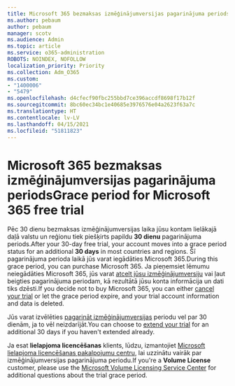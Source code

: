 ```yaml
---
title: Microsoft 365 bezmaksas izmēģinājumversijas pagarinājuma periods
ms.author: pebaum
author: pebaum
manager: scotv
ms.audience: Admin
ms.topic: article
ms.service: o365-administration
ROBOTS: NOINDEX, NOFOLLOW
localization_priority: Priority
ms.collection: Adm_O365
ms.custom:
- "1400006"
- "5479"
ms.openlocfilehash: d4cfecf90fbc255bbd7ce396accdf8698f17b12f
ms.sourcegitcommit: 8bc60ec34bc1e40685e3976576e04a2623f63a7c
ms.translationtype: HT
ms.contentlocale: lv-LV
ms.lasthandoff: 04/15/2021
ms.locfileid: "51811823"
---
```

# <a name="grace-period-for-microsoft-365-free-trial"></a><span data-ttu-id="55d85-102">Microsoft 365 bezmaksas izmēģinājumversijas pagarinājuma periods</span><span class="sxs-lookup"><span data-stu-id="55d85-102">Grace period for Microsoft 365 free trial</span></span>

<span data-ttu-id="55d85-103">Pēc 30 dienu bezmaksas izmēģinājumversijas laika jūsu kontam lielākajā daļā valstu un reģionu tiek piešķirts papildu **30 dienu** pagarinājuma periods.</span><span class="sxs-lookup"><span data-stu-id="55d85-103">After your 30-day free trial, your account moves into a grace period status for an additional **30 days** in most countries and regions.</span></span> <span data-ttu-id="55d85-104">Šī pagarinājuma perioda laikā jūs varat iegādāties Microsoft 365.</span><span class="sxs-lookup"><span data-stu-id="55d85-104">During this grace period, you can purchase Microsoft 365.</span></span> <span data-ttu-id="55d85-105">Ja pieņemsiet lēmumu neiegādāties Microsoft 365, jūs varat [atcelt jūsu izmēģinājumversiju](https://docs.microsoft.com/microsoft-365/commerce/subscriptions/cancel-your-subscription?view=o365-worldwide) vai ļaut beigties pagarinājuma periodam, kā rezultātā jūsu konta informācija un dati tiks dzēsti.</span><span class="sxs-lookup"><span data-stu-id="55d85-105">If you decide not to buy Microsoft 365, you can either [cancel your trial](https://docs.microsoft.com/microsoft-365/commerce/subscriptions/cancel-your-subscription?view=o365-worldwide) or let the grace period expire, and your trial account information and data is deleted.</span></span>

<span data-ttu-id="55d85-106">Jūs varat izvēlēties [pagarināt izmēģinājumversijas](https://docs.microsoft.com/microsoft-365/commerce/extend-your-trial) periodu vel par 30 dienām, ja to vēl neizdarījāt.</span><span class="sxs-lookup"><span data-stu-id="55d85-106">You can choose to [extend your trial](https://docs.microsoft.com/microsoft-365/commerce/extend-your-trial) for an additional 30 days if you haven't extended already.</span></span>

<span data-ttu-id="55d85-107">Ja esat **lielapjoma licencēšanas** klients, lūdzu, izmantojiet [Microsoft lielapjoma licencēšanas pakalpojumu centru](https://support.microsoft.com/help/4471406/how-to-contact-the-microsoft-volume-licensing-service-center), lai uzzinātu vairāk par izmēģinājumversijas pagarinājuma periodu.</span><span class="sxs-lookup"><span data-stu-id="55d85-107">If you're a **Volume License** customer, please use the [Microsoft Volume Licensing Service Center](https://support.microsoft.com/help/4471406/how-to-contact-the-microsoft-volume-licensing-service-center) for additional questions about the trial grace period.</span></span>
